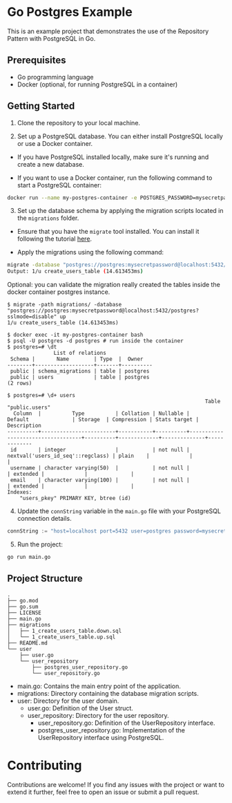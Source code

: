 # Go Postgres Example

This is an example project that demonstrates the use of the Repository Pattern with PostgreSQL in Go.

## Prerequisites

- Go programming language
- Docker (optional, for running PostgreSQL in a container)

## Getting Started

1. Clone the repository to your local machine.

2. Set up a PostgreSQL database. You can either install PostgreSQL locally or use a Docker container.

- If you have PostgreSQL installed locally, make sure it's running and create a new database.

- If you want to use a Docker container, run the following command to start a PostgreSQL container:

```bash
docker run --name my-postgres-container -e POSTGRES_PASSWORD=mysecretpassword -p 5432:5432 -d postgres
```

3. Set up the database schema by applying the migration scripts located in the `migrations` folder.

- Ensure that you have the `migrate` tool installed. You can install it following the tutorial [here](https://github.com/golang-migrate/migrate/tree/master/cmd/migrate).

- Apply the migrations using the following command:

```bash
migrate -database "postgres://postgres:mysecretpassword@localhost:5432/postgres?sslmode=disable" -path ./migrations up
Output: 1/u create_users_table (14.613453ms)
```
Optional: you can validate the migration really created the tables inside the docker container postgres instance.
```
$ migrate -path migrations/ -database "postgres://postgres:mysecretpassword@localhost:5432/postgres?sslmode=disable" up
1/u create_users_table (14.613453ms)

$ docker exec -it my-postgres-container bash
$ psql -U postgres -d postgres # run inside the container
$ postgres=# \dt
               List of relations
 Schema |       Name        | Type  |  Owner
--------+-------------------+-------+----------
 public | schema_migrations | table | postgres
 public | users             | table | postgres
(2 rows)

$ postgres=# \d+ users
                                                                Table "public.users"
  Column  |          Type          | Collation | Nullable |              Default              | Storage  | Compression | Stats target | Description
----------+------------------------+-----------+----------+-----------------------------------+----------+-------------+--------------+-------------
 id       | integer                |           | not null | nextval('users_id_seq'::regclass) | plain    |             |              |
 username | character varying(50)  |           | not null |                                   | extended |             |              |
 email    | character varying(100) |           | not null |                                   | extended |             |              |
Indexes:
    "users_pkey" PRIMARY KEY, btree (id)
```

4. Update the `connString` variable in the `main.go` file with your PostgreSQL connection details.

```go
connString := "host=localhost port=5432 user=postgres password=mysecretpassword dbname=postgres sslmode=disable"
```

5. Run the project:
```bash
go run main.go
```

## Project Structure
```
.
├── go.mod
├── go.sum
├── LICENSE
├── main.go
├── migrations
│   ├── 1_create_users_table.down.sql
│   └── 1_create_users_table.up.sql
├── README.md
└── user
    ├── user.go
    └── user_repository
        ├── postgres_user_repository.go
        └── user_repository.go
```
* main.go: Contains the main entry point of the application.
* migrations: Directory containing the database migration scripts.
* user: Directory for the user domain.
    * user.go: Definition of the User struct.
    * user_repository: Directory for the user repository.
        * user_repository.go: Definition of the UserRepository interface.
        * postgres_user_repository.go: Implementation of the UserRepository interface using PostgreSQL.

# Contributing
Contributions are welcome! If you find any issues with the project or want to extend it further, feel free to open an issue or submit a pull request.
